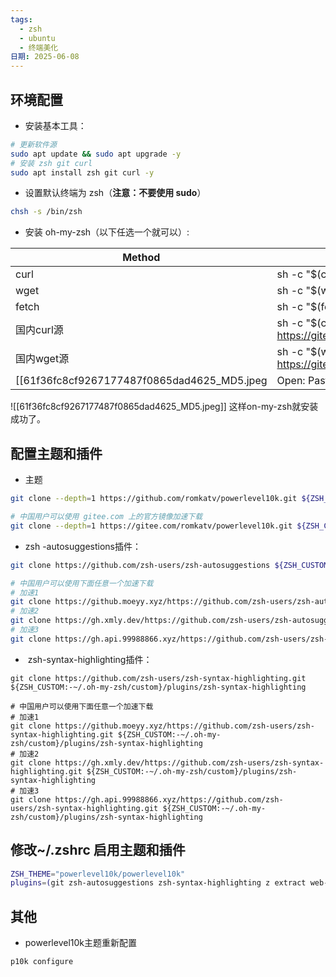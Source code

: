 ```yaml
---
tags:
  - zsh
  - ubuntu
  - 终端美化
日期: 2025-06-08
---
```

## 环境配置
- 安装基本工具：
```bash
# 更新软件源
sudo apt update && sudo apt upgrade -y
# 安装 zsh git curl
sudo apt install zsh git curl -y
```
- 设置默认终端为 zsh（**注意：不要使用 sudo**）
```bash
chsh -s /bin/zsh
```
- 安装 oh-my-zsh（以下任选一个就可以）:

| Method  | Command                                                                            |
| ------- | ---------------------------------------------------------------------------------- |
| curl    | sh -c "$(curl -fsSL https://install.ohmyz.sh/)"                                    |
| wget    | sh -c "$(wget -O- https://install.ohmyz.sh/)"                                      |
| fetch   | sh -c "$(fetch -o - https://install.ohmyz.sh/)"                                    |
| 国内curl源 | sh -c "$(curl -fsSL https://gitee.com/pocmon/ohmyzsh/raw/master/tools/install.sh)" |
| 国内wget源 | sh -c "$(wget -O- https://gitee.com/pocmon/ohmyzsh/raw/master/tools/install.sh)"   |
[[61f36fc8cf9267177487f0865dad4625_MD5.jpeg|Open: Pasted image 20250608180140.png]]
![[61f36fc8cf9267177487f0865dad4625_MD5.jpeg]]
这样on-my-zsh就安装成功了。

## 配置主题和插件
- 主题
```bash
git clone --depth=1 https://github.com/romkatv/powerlevel10k.git ${ZSH_CUSTOM:-$HOME/.oh-my-zsh/custom}/themes/powerlevel10k

# 中国用户可以使用 gitee.com 上的官方镜像加速下载
git clone --depth=1 https://gitee.com/romkatv/powerlevel10k.git ${ZSH_CUSTOM:-$HOME/.oh-my-zsh/custom}/themes/powerlevel10k
```
- zsh -autosuggestions插件：
```bash
git clone https://github.com/zsh-users/zsh-autosuggestions ${ZSH_CUSTOM:-~/.oh-my-zsh/custom}/plugins/zsh-autosuggestions

# 中国用户可以使用下面任意一个加速下载
# 加速1
git clone https://github.moeyy.xyz/https://github.com/zsh-users/zsh-autosuggestions ${ZSH_CUSTOM:-~/.oh-my-zsh/custom}/plugins/zsh-autosuggestions
# 加速2
git clone https://gh.xmly.dev/https://github.com/zsh-users/zsh-autosuggestions ${ZSH_CUSTOM:-~/.oh-my-zsh/custom}/plugins/zsh-autosuggestions
# 加速3
git clone https://gh.api.99988866.xyz/https://github.com/zsh-users/zsh-autosuggestions ${ZSH_CUSTOM:-~/.oh-my-zsh/custom}/plugins/zsh-autosuggestions
```
-  zsh-syntax-highlighting插件：
```
git clone https://github.com/zsh-users/zsh-syntax-highlighting.git ${ZSH_CUSTOM:-~/.oh-my-zsh/custom}/plugins/zsh-syntax-highlighting

# 中国用户可以使用下面任意一个加速下载
# 加速1
git clone https://github.moeyy.xyz/https://github.com/zsh-users/zsh-syntax-highlighting.git ${ZSH_CUSTOM:-~/.oh-my-zsh/custom}/plugins/zsh-syntax-highlighting
# 加速2
git clone https://gh.xmly.dev/https://github.com/zsh-users/zsh-syntax-highlighting.git ${ZSH_CUSTOM:-~/.oh-my-zsh/custom}/plugins/zsh-syntax-highlighting
# 加速3
git clone https://gh.api.99988866.xyz/https://github.com/zsh-users/zsh-syntax-highlighting.git ${ZSH_CUSTOM:-~/.oh-my-zsh/custom}/plugins/zsh-syntax-highlighting
```

## 修改~/.zshrc 启用主题和插件
```bash
ZSH_THEME="powerlevel10k/powerlevel10k"
plugins=(git zsh-autosuggestions zsh-syntax-highlighting z extract web-search)
```

## 其他
- powerlevel10k主题重新配置
```bash
p10k configure
```
